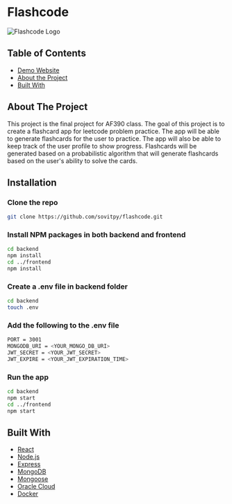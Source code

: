 # Flashcode

![Flashcode Logo](https://media.discordapp.net/attachments/980147436196597820/1047194817567916203/flashcode_logo.jpg?width=1228&height=1228)

## Table of Contents

- [Demo Website](#demo-website)
- [About the Project](#about-the-project)
- [Built With](#built-with)


## About The Project

This project is the final project for AF390 class. The goal of this project is to create a flashcard app for leetcode problem practice. The app will be able to generate flashcards for the user to practice. The app will also be able to keep track of the user profile to show progress. Flashcards will be generated based on a probabilistic algorithm that will generate flashcards based on the user's ability to solve the cards.

## Installation

### Clone the repo

```bash
git clone https://github.com/sovitpy/flashcode.git
```

### Install NPM packages in both backend and frontend

```bash
cd backend
npm install
cd ../frontend
npm install
```

### Create a .env file in backend folder

```bash
cd backend
touch .env
```

### Add the following to the .env file

```bash
PORT = 3001
MONGODB_URI = <YOUR_MONGO_DB_URI>
JWT_SECRET = <YOUR_JWT_SECRET>
JWT_EXPIRE = <YOUR_JWT_EXPIRATION_TIME>
```

### Run the app

```bash
cd backend
npm start
cd ../frontend
npm start
```

## Built With

- [React](https://reactjs.org/)
- [Node.js](https://nodejs.org/en/)
- [Express](https://expressjs.com/)
- [MongoDB](https://www.mongodb.com/)
- [Mongoose](https://mongoosejs.com/)
- [Oracle Cloud](https://www.oracle.com/cloud/)
- [Docker](https://www.docker.com/)
